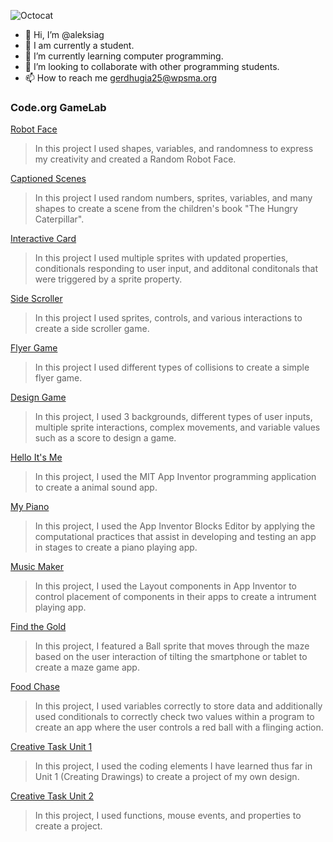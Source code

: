 ![Octocat](https://github.com/aleksiag/aleksiag/assets/146837136/453b482f-8669-41f7-836a-6206b9726e10)
- 👋 Hi, I’m @aleksiag
- 👀 I am currently a student.
- 🌱 I’m currently learning computer programming.
- 💞️ I’m looking to collaborate with other programming students.
- 📫 How to reach me gerdhugia25@wpsma.org

### Code.org GameLab
[Robot Face](https://aleksiag.github.io/RobotFace/)
> In this project I used shapes, variables, and randomness to express my creativity and created a Random Robot Face.

[Captioned Scenes](https://studio.code.org/projects/gamelab/LGWsL2KYnQowYCdzN2PAnSDlXHomySmGA9LKj4LQFgY)
> In this project I used random numbers, sprites, variables, and many shapes to create a scene from the children's book "The Hungry Caterpillar".

[Interactive Card](https://studio.code.org/projects/gamelab/Ij4JCrzG5w7XjALoQWzJKTBn9QVPobZA8SEivBOBqrU)
> In this project I used multiple sprites with updated properties, conditionals responding to user input, and additonal conditonals that were triggered by a sprite property.

[Side Scroller](https://studio.code.org/projects/gamelab/dsGjFQRS4UDzsUmT36QHVgqecHx6_Xs85YLt8Els9ig)
> In this project I used sprites, controls, and various interactions to create a side scroller game.

[Flyer Game](https://studio.code.org/projects/gamelab/PRY0-StNae3vhSQobhLq0-Ne-CEkNPjd0PtQUBNczKk)
> In this project I used different types of collisions to create a simple flyer game.

[Design Game](https://studio.code.org/projects/gamelab/_cy3mgv5UiGlrnfH65i_J3cLNBdkk6JY-dbeAUQvfB8)
> In this project, I used 3 backgrounds, different types of user inputs, multiple sprite interactions, complex movements, and variable values such as a score to design a game.

[Hello It's Me](https://gallery.appinventor.mit.edu/?galleryid=e73c83bb-213f-4f3a-a1ac-8dcd57aa259b)
> In this project, I used the MIT App Inventor programming application to create a animal sound app.

[My Piano](https://gallery.appinventor.mit.edu/?galleryid=42a2d56d-22d8-4222-b1e3-60243101b586)
> In this project, I used the App Inventor Blocks Editor by applying the computational practices that assist in developing and testing an app in stages to create a piano playing app.

[Music Maker](https://gallery.appinventor.mit.edu/?galleryid=275aaaae-e55e-4516-a849-978afaa08d80)
> In this project, I used the Layout components in App Inventor to control placement of components in their apps to create a intrument playing app.

[Find the Gold](https://gallery.appinventor.mit.edu/?galleryid=3b9a8f1f-d454-4460-b4f4-8ff1afbfc137)
> In this project, I featured a Ball sprite that moves through the maze based on the user interaction of tilting the smartphone or tablet to create a maze game app.

[Food Chase](https://gallery.appinventor.mit.edu/?galleryid=51687273-fd3d-4ec7-92e4-58e1434a1c52)
> In this project, I used variables correctly to store data and additionally used conditionals to correctly check two values within a program to create an app where the user controls a red ball with a flinging action.

[Creative Task Unit 1](https://academy.cs.cmu.edu/exercise/4132/)
> In this project, I used the coding elements I have learned thus far in Unit 1 (Creating Drawings) to create a project of my own design.

[Creative Task Unit 2](https://academy.cs.cmu.edu/sharing/linenWolf5794)
> In this project, I used functions, mouse events, and properties to create a project.
